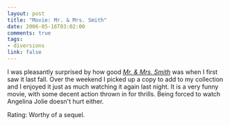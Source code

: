 ```yaml
--- 
layout: post
title: "Movie: Mr. & Mrs. Smith"
date: 2006-05-16T03:02:00
comments: true
tags:
- diversions
link: false
---
```

I was pleasantly surprised by how good _<a href="http://imdb.com/title/tt0356910/" title="Mr. & Mrs. Smith">Mr. & Mrs. Smith</a>_ was when I first saw it last fall. Over the weekend I picked up a copy to add to my collection and I enjoyed it just as much watching it again last night. It is a very funny movie, with some decent action thrown in for thrills. Being forced to watch Angelina Jolie doesn't hurt either.

Rating: Worthy of a sequel.
